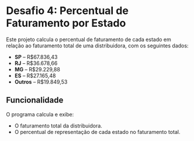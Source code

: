 # Desafio 4: Percentual de Faturamento por Estado

Este projeto calcula o percentual de faturamento de cada estado em relação ao faturamento total de uma distribuidora, com os seguintes dados:

- **SP** – R$67.836,43
- **RJ** – R$36.678,66
- **MG** – R$29.229,88
- **ES** – R$27.165,48
- **Outros** – R$19.849,53

## Funcionalidade

O programa calcula e exibe:

- O faturamento total da distribuidora.
- O percentual de representação de cada estado no faturamento total.

